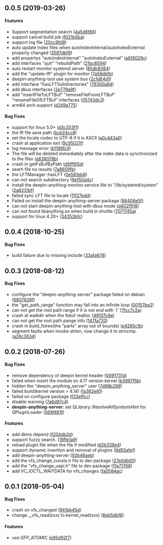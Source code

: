 <a name="0.0.5"></a>
## 0.0.5 (2019-03-26)


#### Features

*   Support segmentation search ([4a5d8f66](https://github.com/linuxdeepin/deepin-anything/tree/master/commit/4a5d8f669918f8ed04be6cbdc5e4362fbe1a4f4f))
*   support cancel build job ([f021b0ba](https://github.com/linuxdeepin/deepin-anything/tree/master/commit/f021b0badd9d7c8764cb5ed8e68decaae44a0ecd))
*   support log file ([20cc9fd9](https://github.com/linuxdeepin/deepin-anything/tree/master/commit/20cc9fd9b27986af40c51206e61a10d5992414ca))
*   auto update index files when autoIndexInternal/autoIndexExternal property changed ([3587dbf9](https://github.com/linuxdeepin/deepin-anything/tree/master/commit/3587dbf98097ea84c0f33b8b94ce09d8b643667f))
*   add propertys "autoIndexInternal" "autoIndexExternal" ([a818029c](https://github.com/linuxdeepin/deepin-anything/tree/master/commit/a818029cfd9baeb0de2771fdf107da05657e8706))
*   add interfaces "quit" "rebuildPath" ([21bc8594](https://github.com/linuxdeepin/deepin-anything/tree/master/commit/21bc8594f9fd284c4b5d59a57a145592d70d0015))
*   auto restart monitor systemd server ([85db8384](https://github.com/linuxdeepin/deepin-anything/tree/master/commit/85db83848864ee88488f799d84ff89c43039db6b))
*   add the "update-lft" plugin for monitor ([7a58dbfb](https://github.com/linuxdeepin/deepin-anything/tree/master/commit/7a58dbfb160f4eaa06cb8d8112718d32d74bbcef))
*   deepin-anything-tool use system bus ([2c1d64d1](https://github.com/linuxdeepin/deepin-anything/tree/master/commit/2c1d64d1dcc3c32e585f14562ff819cd252d315f))
*   add interface "hasLFTSubdirectories" ([79300a84](https://github.com/linuxdeepin/deepin-anything/tree/master/commit/79300a847734b5f19b5114e7731ca6cd74e73911))
*   add dbus interfaces ([2e779a9f](https://github.com/linuxdeepin/deepin-anything/tree/master/commit/2e779a9fa68ab13bc108cd0e1ba7896ddaa2dee3))
*   add "insertFileToLFTBuf" "removeFileFromLFTBuf" "renameFileOfLFTBuf" interfaces ([05743dc3](https://github.com/linuxdeepin/deepin-anything/tree/master/commit/05743dc3d9779cd3707e126ce7df62be8ea20df0))
*   arm64 arch support ([d249a775](https://github.com/linuxdeepin/deepin-anything/tree/master/commit/d249a7753c5c72546bbd65e1098c789e49bcb84e))

#### Bug Fixes

*   support for linux 5.0+ ([d3c353f1](https://github.com/linuxdeepin/deepin-anything/tree/master/commit/d3c353f11989a6221f9378b4ce7bf0608c0cd8e9))
*   the lft file save path ([bcb24cc8](https://github.com/linuxdeepin/deepin-anything/tree/master/commit/bcb24cc86cb3c4baaecdda7c490799b42c55ffc3))
*   set the locale codec to UTF-8 if it is ASCII ([a0c443a0](https://github.com/linuxdeepin/deepin-anything/tree/master/commit/a0c443a0e7a3b1ed270cf04761b47fb2316d7288))
*   crash at application exit ([9c95021f](https://github.com/linuxdeepin/deepin-anything/tree/master/commit/9c95021f7e4b1d9c77375bed5e0f1fc4115fbb9c))
*   log message error ([b1198fc9](https://github.com/linuxdeepin/deepin-anything/tree/master/commit/b1198fc9a02865d48283e28c6f94e7e1cd81f31a))
*   The file will be deleted immediately after the index data is synchronized to the filex ([e838078b](https://github.com/linuxdeepin/deepin-anything/tree/master/commit/e838078b420acc05c312c97d586741c76e972ab4))
*   crash in getFsBufByPath ([d5fff65d](https://github.com/linuxdeepin/deepin-anything/tree/master/commit/d5fff65d770393271d67461dc47886b46ab06d54))
*   searh file no results ([7a8659fb](https://github.com/linuxdeepin/deepin-anything/tree/master/commit/7a8659fb9dcc2206fc643094b01912eb52473873))
*   the LFTManager::hasLFT ([0e581eb8](https://github.com/linuxdeepin/deepin-anything/tree/master/commit/0e581eb806b111061be01faa0b6541b700d84d9a))
*   can not search subdirectory ([9ef50d4c](https://github.com/linuxdeepin/deepin-anything/tree/master/commit/9ef50d4c5db094cf75e71487bef99b2c17e4ac89))
*   install the deepin-anything-monitor.service file to "/lib/systemd/system" ([2a6231bf](https://github.com/linuxdeepin/deepin-anything/tree/master/commit/2a6231bf25d0223a786aaf52b54fb724f4de0dd7))
*   failed sync LFT file  to locale ([11f27edd](https://github.com/linuxdeepin/deepin-anything/tree/master/commit/11f27edd93f677842e8c3851db527e2f138a7c02))
*   Failed on install the deepin-anything-server package ([86406e5f](https://github.com/linuxdeepin/deepin-anything/tree/master/commit/86406e5f0a587d5552cc8812d0ae991f47f9874f))
*   can not start deepin-anything-tool with dbus mode ([d402f918](https://github.com/linuxdeepin/deepin-anything/tree/master/commit/d402f918e3ec9c5aa7619b10941364d2d03e3a19))
*   can not found libanything.so when build in shuttle ([7071745a](https://github.com/linuxdeepin/deepin-anything/tree/master/commit/7071745af96114f37bec78d55587a6873c4ecbea))
*   support for linux 4.20+ ([34353bfc](https://github.com/linuxdeepin/deepin-anything/tree/master/commit/34353bfcc680990bbb583936415e2b03434d4a93))



<a name="0.0.4"></a>
## 0.0.4 (2018-10-25)


#### Bug Fixes

*   build failure due to missing include ([33afa678](https://github.com/linuxdeepin/deepin-anything/tree/master/commit/33afa678a15ac34593bafd7b837a421c4c66b9a1))



<a name="0.0.3"></a>
## 0.0.3 (2018-08-12)


#### Bug Fixes

*   configure the "deepin-anything-server" package failed on debian ([6807829f](https://github.com/linuxdeepin/deepin-anything/tree/master/commit/6807829f4af6f074ad377f990a3b7177a0d60629))
*   the "get_path_range" function may fall into an infinite loop ([00157be2](https://github.com/linuxdeepin/deepin-anything/tree/master/commit/00157be24206a710faf03139ccac83e5115d9c26))
*   can not get the root path range if it is not end with '/' ([7fcc7c2a](https://github.com/linuxdeepin/deepin-anything/tree/master/commit/7fcc7c2aa2a29ef4ae2cfc4417904ee01c3b3838))
*   crash at walkdir when the fsbuf realloc ([49107c6e](https://github.com/linuxdeepin/deepin-anything/tree/master/commit/49107c6e5c18526918fb3c74af9ff8a942efec7a))
*   can not get the root path pange info ([147fa733](https://github.com/linuxdeepin/deepin-anything/tree/master/commit/147fa733b172c26801c24255b8629af1817835ae))
*   crash in build_fstree(the "parts" array out of bounds) ([e4265c1b](https://github.com/linuxdeepin/deepin-anything/tree/master/commit/e4265c1b677b6855dc5afbb005c1297264ae8f89))
*   segment faults when invoke strlen, now change it to strncmp. ([a26c2634](https://github.com/linuxdeepin/deepin-anything/tree/master/commit/a26c2634f523fdb5d5f0acd621605c668a86d800))



<a name="0.0.2"></a>
## 0.0.2 (2018-07-26)


#### Bug Fixes

*   remove dependency of deepin kernel header ([0091731d](https://github.com/linuxdeepin/deepin-anything/tree/master/commit/0091731dc2fc4848572fa1e222e32cfbeebc0e8a))
*   failed when insert the module on 4.17 version kernel ([b3997f5b](https://github.com/linuxdeepin/deepin-anything/tree/master/commit/b3997f5be93f727be2047e8e27ed0b5b3873af55))
*   hidden the "deepin_anything_server" user ([7d96b298](https://github.com/linuxdeepin/deepin-anything/tree/master/commit/7d96b29895e1595f03fc4f3f38544ee850a2220f))
*   failed build(kernel version > 4.14) ([fa382e81](https://github.com/linuxdeepin/deepin-anything/tree/master/commit/fa382e8133b8b31061942dd715e1fa9d9b08ed7d))
*   failed on configure package ([f33effcc](https://github.com/linuxdeepin/deepin-anything/tree/master/commit/f33effcc7831ae611e74bf2b72ce06426a651d86))
*   disable warning ([7a6d87c4](https://github.com/linuxdeepin/deepin-anything/tree/master/commit/7a6d87c491982445cd0dbb05b97e88a7cd96de9c))
* **deepin-anything-server:**  set QLibrary::ResolveAllSymbolsHint for QPluginLoader ([569f461f](https://github.com/linuxdeepin/deepin-anything/tree/master/commit/569f461f032ddde5bb00df0b3876ff9e81ff24b8))

#### Features

*   add dkms depend ([f204db2d](https://github.com/linuxdeepin/deepin-anything/tree/master/commit/f204db2d44164ed4ac366de331e85b625a737fcb))
*   support fuzzy search. ([18ffe1a9](https://github.com/linuxdeepin/deepin-anything/tree/master/commit/18ffe1a9cf907d96d0828fe5ff32e0ba053a22d4))
*   reload plugin file when the file if modified ([d2b338e4](https://github.com/linuxdeepin/deepin-anything/tree/master/commit/d2b338e4f9171977b412e7b28cccda7276cacedd))
*   support dynamic insertion and removal of plugins ([9d93afe1](https://github.com/linuxdeepin/deepin-anything/tree/master/commit/9d93afe16d7275c399bba9e70e983aa0f9676621))
*   add deepin-anything-server ([92b46aeb](https://github.com/linuxdeepin/deepin-anything/tree/master/commit/92b46aeb2b3c3f8f707d266be47e0e69580af3cf))
*   add the vfs_change_consts.h file to dev package ([27e0db00](https://github.com/linuxdeepin/deepin-anything/tree/master/commit/27e0db00700c8d551a9a902431bd832c0d4a3828))
*   add the "vfs_change_uapi.h" file to dev package ([11e71768](https://github.com/linuxdeepin/deepin-anything/tree/master/commit/11e71768e0b63f69cd4dcf8ea85c6129133a84c2))
*   add VC_IOCTL_WAITDATA for vfs_changes ([fa0584ac](https://github.com/linuxdeepin/deepin-anything/tree/master/commit/fa0584aca3dd5c13d035ea09e54079de3b21214b))



<a name="0.0.1"></a>
## 0.0.1 (2018-05-04)


#### Bug Fixes

*   crash on vfs_changed ([941bb45d](941bb45d))
*   change __vfs_read(xxx) to kernel_read(xxx) ([8eb5dbf6](8eb5dbf6))

#### Features

*   use GFP_ATOMIC ([e95d92f7](e95d92f7))
